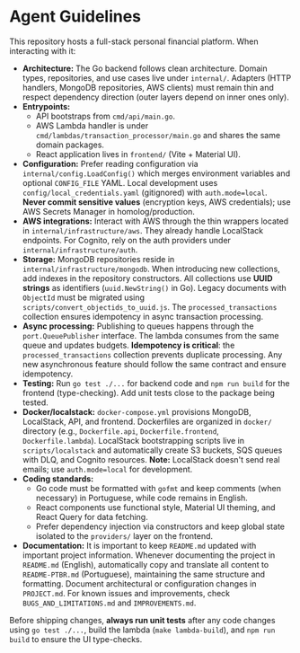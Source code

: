 # Agent Guidelines

This repository hosts a full-stack personal financial platform. When interacting with it:

- **Architecture:** The Go backend follows clean architecture. Domain types, repositories, and use cases live under `internal/`. Adapters (HTTP handlers, MongoDB repositories, AWS clients) must remain thin and respect dependency direction (outer layers depend on inner ones only).
- **Entrypoints:**
  - API bootstraps from `cmd/api/main.go`.
  - AWS Lambda handler is under `cmd/lambdas/transaction_processor/main.go` and shares the same domain packages.
  - React application lives in `frontend/` (Vite + Material UI).
- **Configuration:** Prefer reading configuration via `internal/config.LoadConfig()` which merges environment variables and optional `CONFIG_FILE` YAML. Local development uses `config/local_credentials.yaml` (gitignored) with `auth.mode=local`. **Never commit sensitive values** (encryption keys, AWS credentials); use AWS Secrets Manager in homolog/production.
- **AWS integrations:** Interact with AWS through the thin wrappers located in `internal/infrastructure/aws`. They already handle LocalStack endpoints. For Cognito, rely on the auth providers under `internal/infrastructure/auth`.
- **Storage:** MongoDB repositories reside in `internal/infrastructure/mongodb`. When introducing new collections, add indexes in the repository constructors. All collections use **UUID strings** as identifiers (`uuid.NewString()` in Go). Legacy documents with `ObjectId` must be migrated using `scripts/convert_objectids_to_uuid.js`. The `processed_transactions` collection ensures idempotency in async transaction processing.
- **Async processing:** Publishing to queues happens through the `port.QueuePublisher` interface. The lambda consumes from the same queue and updates budgets. **Idempotency is critical**: the `processed_transactions` collection prevents duplicate processing. Any new asynchronous feature should follow the same contract and ensure idempotency.
- **Testing:** Run `go test ./...` for backend code and `npm run build` for the frontend (type-checking). Add unit tests close to the package being tested.
- **Docker/localstack:** `docker-compose.yml` provisions MongoDB, LocalStack, API, and frontend. Dockerfiles are organized in `docker/` directory (e.g., `Dockerfile.api`, `Dockerfile.frontend`, `Dockerfile.lambda`). LocalStack bootstrapping scripts live in `scripts/localstack` and automatically create S3 buckets, SQS queues with DLQ, and Cognito resources. **Note:** LocalStack doesn't send real emails; use `auth.mode=local` for development.
- **Coding standards:**
  - Go code must be formatted with `gofmt` and keep comments (when necessary) in Portuguese, while code remains in English.
  - React components use functional style, Material UI theming, and React Query for data fetching.
  - Prefer dependency injection via constructors and keep global state isolated to the `providers/` layer on the frontend.
- **Documentation:** It is important to keep `README.md` updated with important project information. Whenever documenting the project in `README.md` (English), automatically copy and translate all content to `README-PTBR.md` (Portuguese), maintaining the same structure and formatting. Document architectural or configuration changes in `PROJECT.md`. For known issues and improvements, check `BUGS_AND_LIMITATIONS.md` and `IMPROVEMENTS.md`.

Before shipping changes, **always run unit tests** after any code changes using `go test ./...`, build the lambda (`make lambda-build`), and `npm run build` to ensure the UI type-checks.
